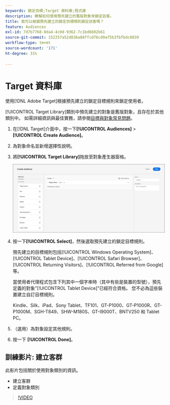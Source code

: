 ```yaml
---
keywords: 鎖定目標;Target 資料庫;程式庫
description: 瞭解如何使用預先建立的舊版對象來鎖定訪客。
title: 我可以根據預先建立的鎖定目標規則鎖定訪客嗎？
feature: Audiences
exl-id: 7d7b7768-8da4-4c0d-9362-7c1bd6602b61
source-git-commit: 152257a52d836a88ffcd76cd9af5b3fbfbdc0839
workflow-type: tm+mt
source-wordcount: '171'
ht-degree: 31%

---
```


# Target 資料庫

使用[!DNL Adobe Target]根據預先建立的鎖定目標規則來鎖定使用者。

[!UICONTROL Target Library]類別中預先建立的對象是舊版對象，且存在於其他類別中。 如需詳細資訊與最佳實務，請參閱[目標與對象常見問題](/help/main/c-target/c-troubleshooting-targets-and-audiences/troubleshooting-targets-and-audiences.md#concept_C4EE4B8F4840430CBD798D579A8F208D)。

1. 在[!DNL Target]介面中，按一下&#x200B;**[!UICONTROL Audiences]** > **[!UICONTROL Create Audience]**。
1. 為對象命名並新增選擇性說明。
1. 將&#x200B;**[!UICONTROL Target Library]**&#x200B;拖放至對象產生器窗格。

   ![鎖定程式庫](assets/target_library.png)

1. 按一下&#x200B;**[!UICONTROL Select]**，然後選取預先建立的鎖定目標規則。

   預先建立的目標規則包括[!UICONTROL Windows Operating System]、[!UICONTROL Tablet Device]、[!UICONTROL Safari Browser]、[!UICONTROL Returning Visitors]、[!UICONTROL Referred from Google]等。

   當使用者代理程式包含下列其中一個字串時（其中有些是裝置的型號），預先定義的對象&quot;[!UICONTROL Tablet Device]&quot;已經符合資格。 您不必為這些裝置建立自訂目標規則。

   Kindle、Silk、iPad、Sony Tablet、TF101、GT-P1000、GT-P1000R、GT-P1000M、SGH-T849、SHW-M180S、GT-I9000T、BNTV250 和 Tablet PC。

1. （選用）為對象設定其他規則。
1. 按一下 **[!UICONTROL Done]**。

## 訓練影片: 建立客群

此影片包括關於使用對象類別的資訊。

* 建立客群
* 定義對象類別

>[!VIDEO](https://video.tv.adobe.com/v/17392)
